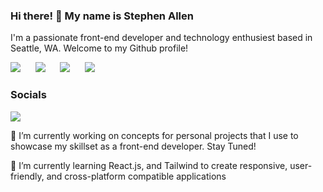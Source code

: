 ### Hi there! 👋 My name is Stephen Allen

I'm a passionate front-end developer and technology enthusiest based in Seattle, WA. Welcome to my Github profile!

<p dir="auto">
    <img src="https://skillicons.dev/icons?i=html,css"/>&nbsp;&nbsp;&nbsp;&nbsp;&nbsp;
    <img src="https://skillicons.dev/icons?i=javascript,react"/>&nbsp;&nbsp;&nbsp;&nbsp;&nbsp;
    <img src="https://skillicons.dev/icons?i=tailwind,bootstrap"/>&nbsp;&nbsp;&nbsp;&nbsp;&nbsp;
    <img src="https://skillicons.dev/icons?i=git,vscode"/>
  </a>
</p>
<h3>Socials</h3>
<a href="https://www.linkedin.com/in/stephen--j--allen/">
  <img src="https://img.shields.io/badge/LinkedIn-0077B5?style=for-the-badge&logo=linkedin&logoColor=white"/>
</a>

<p>🔭 I’m currently working on concepts for personal projects that I use to showcase my skillset as a front-end developer. Stay Tuned!</p>
<p>🌱 I’m currently learning React.js, and Tailwind to create responsive, user-friendly, and cross-platform compatible applications</p>

<!--
**Stephen-A/Stephen-A** is a ✨ _special_ ✨ repository because its `README.md` (this file) appears on your GitHub profile.

Here are some ideas to get you started:

- 🔭 I’m currently working on ...
- 🌱 I’m currently learning ...
- 👯 I’m looking to collaborate on ...
- 🤔 I’m looking for help with ...
- 💬 Ask me about ...
- 📫 How to reach me: ...
- 😄 Pronouns: ...
- ⚡ Fun fact: ...
-->
